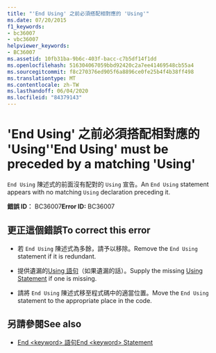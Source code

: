 ```yaml
---
title: "'End Using' 之前必須搭配相對應的 'Using'"
ms.date: 07/20/2015
f1_keywords:
- bc36007
- vbc36007
helpviewer_keywords:
- BC36007
ms.assetid: 10fb31ba-9b6c-403f-bacc-c7b5df14f1dd
ms.openlocfilehash: 516304067059bbd92420c2a7ee41469548cb55a4
ms.sourcegitcommit: f8c270376ed905f6a8896ce0fe25b4f4b38ff498
ms.translationtype: MT
ms.contentlocale: zh-TW
ms.lasthandoff: 06/04/2020
ms.locfileid: "84379143"
---
```

# <a name="end-using-must-be-preceded-by-a-matching-using"></a><span data-ttu-id="403b0-102">'End Using' 之前必須搭配相對應的 'Using'</span><span class="sxs-lookup"><span data-stu-id="403b0-102">'End Using' must be preceded by a matching 'Using'</span></span>
<span data-ttu-id="403b0-103">`End Using` 陳述式的前面沒有配對的 `Using` 宣告。</span><span class="sxs-lookup"><span data-stu-id="403b0-103">An `End Using` statement appears with no matching `Using` declaration preceding it.</span></span>  
  
 <span data-ttu-id="403b0-104">**錯誤 ID︰** BC36007</span><span class="sxs-lookup"><span data-stu-id="403b0-104">**Error ID:** BC36007</span></span>  
  
## <a name="to-correct-this-error"></a><span data-ttu-id="403b0-105">更正這個錯誤</span><span class="sxs-lookup"><span data-stu-id="403b0-105">To correct this error</span></span>  
  
- <span data-ttu-id="403b0-106">若 `End Using` 陳述式為多餘，請予以移除。</span><span class="sxs-lookup"><span data-stu-id="403b0-106">Remove the `End Using` statement if it is redundant.</span></span>  
  
- <span data-ttu-id="403b0-107">提供遺漏的[Using 語句](../language-reference/statements/using-statement.md)（如果遺漏的話）。</span><span class="sxs-lookup"><span data-stu-id="403b0-107">Supply the missing [Using Statement](../language-reference/statements/using-statement.md) if one is missing.</span></span>  
  
- <span data-ttu-id="403b0-108">請將 `End Using` 陳述式移至程式碼中的適當位置。</span><span class="sxs-lookup"><span data-stu-id="403b0-108">Move the `End Using` statement to the appropriate place in the code.</span></span>  
  
## <a name="see-also"></a><span data-ttu-id="403b0-109">另請參閱</span><span class="sxs-lookup"><span data-stu-id="403b0-109">See also</span></span>

- [<span data-ttu-id="403b0-110">End \<keyword> 語句</span><span class="sxs-lookup"><span data-stu-id="403b0-110">End \<keyword> Statement</span></span>](../language-reference/statements/end-keyword-statement.md)
